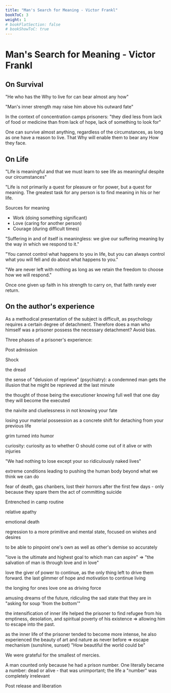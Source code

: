 ```yaml
---
title: "Man's Search for Meaning - Victor Frankl"
bookToC: 3
weight: 1
# bookFlatSection: false
# bookShowToC: true
---
```


# Man's Search for Meaning - Victor Frankl

## On Survival

"He who has the Why to live for can bear almost any how"

"Man's inner strength may raise him above his outward fate"

In the context of concentration camps prisoners: "they died less from lack of food or medicine than from lack of hope, lack of something to look for"

One can survive almost anything, regardless of the circumstances, as long as one have a reason to live. That Why will enable them to bear any How they face.

## On Life

"Life is meaningful and that we must learn to see life as meaningful despite our circumstances"

"Life is not primarily a quest for pleasure or for power, but a quest for meaning. The greatest task for any person is to find meaning in his or her life.

Sources for meaning 
- Work (doing something significant)
- Love (caring for another person)
- Courage (during difficult times)

"Suffering in and of itself is meaningless: we give our suffering meaning by the way in which we respond to it."

"You cannot control what happens to you in life, but you can always control what you will fell and do about what happens to you."

"We are never left with nothing as long as we retain the freedom to choose how we will respond."

Once one given up faith in his strength to carry on, that faith rarely ever return.

## On the author's experience

As a methodical presentation of the subject is difficult, as psychology requires a certain degree of detachment. Therefore does a man who himself was a prisoner possess the necessary detachment? Avoid bias.

Three phases of a prisoner's experience:

Post admission

Shock

the dread

the sense of "delusion of reprieve" (psychiatry): a condemned man gets the illusion that he might be reprieved at the last minute

the thought of those being the executioner knowing full well that one day they will become the executed

the naivite and cluelessness in not knowing your fate

losing your material possession as a concrete shift for detaching from your previous life

grim turned into humor

curiosity: curiosity as to whether O should come out of it alive or with injuries

"We had nothing to lose except your so ridiculously naked lives"

extreme conditions leading to pushing the human body beyond what we think we can do

fear of death, gas chanbers, lost their horrors after the first few days - only because they spare them the act of committing suicide

Entrenched in camp routine

relative apathy

emotional death

regression to a more primitive and mental state, focused on wishes and desires

to be able to pinpoint one's own as well as other's demise so accurately

"love is the ultimate and highest goal to which man can aspire" => "the salvation of man is through love and in love"

love the giver of power to continue, as the only thing left to drive them forward. the last glimmer of hope and motivation to continue living

the longing for ones love one as  driving force 

amusing dreams of the future, ridiculing the sad state that they are in "asking for soup 'from the bottom'"

the intensification of inner life helped the prisoner to find refugee from his emptiness, desolation, and spiritual poverty of his existence => allowing him to escape into the past.

as the inner life of the prisoner tended to become more intense, he also experienced the beauty of art and nature as never before => escape mechanism (sunshine, sunset) "How beautiful the world could be"

We were grateful for the smallest of mercies.

A man counted only because he had a prison number. One literally became a number: dead or alive  - that was unimportant; the life a "number" was completely irrelevant 

Post release and liberation
